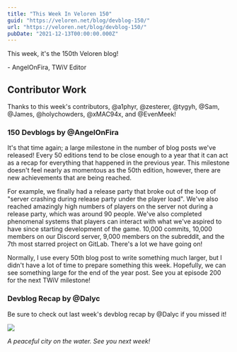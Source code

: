 ```yaml
---
title: "This Week In Veloren 150"
guid: "https://veloren.net/blog/devblog-150/"
url: "https://veloren.net/blog/devblog-150/"
pubDate: "2021-12-13T00:00:00.000Z"
---
```


This week, it's the 150th Veloren blog!

\- AngelOnFira, TWiV Editor

## Contributor Work

Thanks to this week's contributors, @a1phyr, @zesterer, @tygyh, @Sam, @James, @holychowders, @xMAC94x, and @EvenMeek!

### 150 Devblogs by @AngelOnFira

It's that time again; a large milestone in the number of blog posts we've released! Every 50 editions tend to be close enough to a year that it can act as a recap for everything that happened in the previous year. This milestone doesn't feel nearly as momentous as the 50th edition, however, there are new achievements that are being reached.

For example, we finally had a release party that broke out of the loop of "server crashing during release party under the player load". We've also reached amazingly high numbers of players on the server not during a release party, which was around 90 people. We've also completed phenomenal systems that players can interact with what we've aspired to have since starting development of the game. 10,000 commits, 10,000 members on our Discord server, 9,000 members on the subreddit, and the 7th most starred project on GitLab. There's a lot we have going on!

Normally, I use every 50th blog post to write something much larger, but I didn't have a lot of time to prepare something this week. Hopefully, we can see something large for the end of the year post. See you at episode 200 for the next TWiV milestone!

### Devblog Recap by @Dalyc

Be sure to check out last week's devblog recap by @Dalyc if you missed it!

![](https://s3.eu-central-2.wasabisys.com/veloren-blog/cdn/634860358623821835/918209792500195348/screenshot_1638988531654.png)

_A peaceful city on the water. See you next week!_
